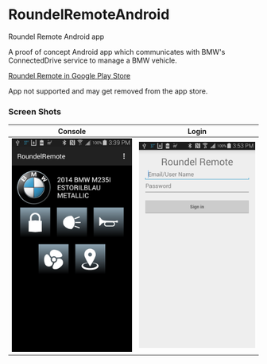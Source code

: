 # RoundelRemoteAndroid
Roundel Remote Android app

A proof of concept Android app which communicates with BMW's ConnectedDrive service to manage a BMW vehicle.  

[Roundel Remote in Google Play Store](https://play.google.com/store/apps/details?id=com.rsbauer.roundelremote) 

App not supported and may get removed from the app store.

### Screen Shots

Console | Login
--- | --- 
<img src="https://raw.githubusercontent.com/rsbauer/RoundelRemoteAndroid/master/images/console.png" width="400"> | <img src="https://raw.githubusercontent.com/rsbauer/RoundelRemoteAndroid/master/images/login.png" width="400">
